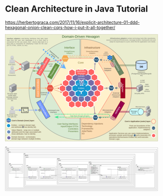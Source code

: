# Clean Architecture in Java Tutorial

https://herbertograca.com/2017/11/16/explicit-architecture-01-ddd-hexagonal-onion-clean-cqrs-how-i-put-it-all-together/

![dd-hexagon.png](dd-hexagon.png)

![entity-relationship.svg](drivers/entity-relationship.svg)